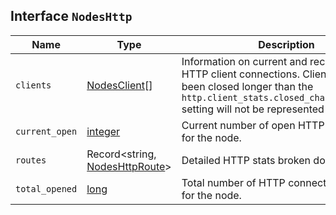 ## Interface `NodesHttp`

| Name | Type | Description |
| - | - | - |
| `clients` | [NodesClient](./NodesClient.md)[] | Information on current and recently-closed HTTP client connections. Clients that have been closed longer than the `http.client_stats.closed_channels.max_age` setting will not be represented here. |
| `current_open` | [integer](./integer.md) | Current number of open HTTP connections for the node. |
| `routes` | Record<string, [NodesHttpRoute](./NodesHttpRoute.md)> | Detailed HTTP stats broken down by route |
| `total_opened` | [long](./long.md) | Total number of HTTP connections opened for the node. |
